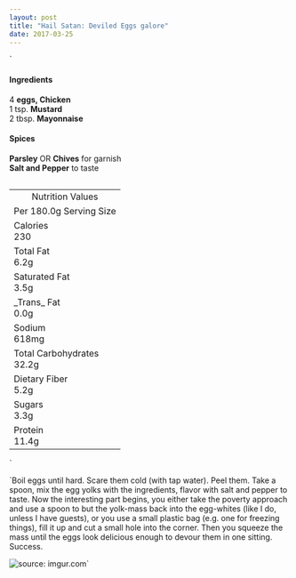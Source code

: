 ```yaml
---
layout: post
title: "Hail Satan: Deviled Eggs galore"
date: 2017-03-25
---
```



<div class="content">  

<section class="ingredients">`

#### Ingredients

4 **eggs, Chicken**  
1 tsp. **Mustard**  
2 tbsp. **Mayonnaise**  

#### Spices

**Parsley** OR **Chives** for garnish  
**Salt and Pepper** to taste  
`  
`

<div id="nutritionfacts">

<table width="242" cellspacing="0" cellpadding="0">

<tbody>

<tr>

<td align="center" class="header">Nutrition Values</td>

</tr>

<tr>

<td>

<div class="serving">Per <span class="highlighted">180.0g</span> Serving Size</div>

</td>

</tr>

<tr>

<td>

<div class="line">

<div class="label">Calories

<div class="weight">230</div>

</div>

</div>

</td>

</tr>

<tr>

<td>

<div class="line">

<div class="label">Total Fat

<div class="weight">6.2g</div>

</div>

</div>

</td>

</tr>

<tr>

<td class="indent">

<div class="line">

<div class="labellight">Saturated Fat

<div class="weight">3.5g</div>

</div>

</div>

</td>

</tr>

<tr>

<td class="indent">

<div class="line">

<div class="labellight">_Trans_ Fat

<div class="weight">0.0g</div>

</div>

</div>

</td>

</tr>

<tr>

<td>

<div class="line">

<div class="label">Sodium

<div class="weight">618mg</div>

</div>

</div>

</td>

</tr>

<tr>

<td>

<div class="line">

<div class="label">Total Carbohydrates

<div class="weight">32.2g</div>

</div>

</div>

</td>

</tr>

<tr>

<td class="indent">

<div class="line">

<div class="labellight">Dietary Fiber

<div class="weight">5.2g</div>

</div>

</div>

</td>

</tr>

<tr>

<td class="indent">

<div class="line">

<div class="labellight">Sugars

<div class="weight">3.3g</div>

</div>

</div>

</td>

</tr>

<tr>

<td>

<div class="line">

<div class="label">Protein

<div class="weight">11.4g</div>

</div>

</div>

</td>

</tr>

</tbody>

</table>

</div>

`</section>

<section class="post-text">`Boil eggs until hard. Scare them cold (with tap water). Peel them. Take a spoon, mix the egg yolks with the ingredients, flavor with salt and pepper to taste. Now the interesting part begins, you either take the poverty approach and use a spoon to but the yolk-mass back into the egg-whites (like I do, unless I have guests), or you use a small plastic bag (e.g. one for freezing things), fill it up and cut a small hole into the corner. Then you squeeze the mass until the eggs look delicious enough to devour them in one sitting. Success.  

![](http://i.imgur.com/572CCd1.jpg "source: imgur.com")` </section>

</div>
